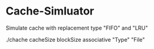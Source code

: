 # Cache-Simluator
Simulate cache with replacement type "FIFO" and "LRU"

./chache cacheSize blockSize associative "Type" "File"
